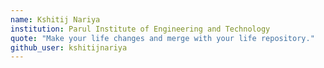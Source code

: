 ```yaml
---
name: Kshitij Nariya
institution: Parul Institute of Engineering and Technology
quote: "Make your life changes and merge with your life repository."
github_user: kshitijnariya
---
```


